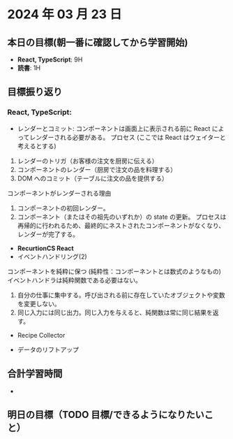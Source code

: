 # 2024 年 03 月 23 日

## 本日の目標(朝一番に確認してから学習開始)

-   **React, TypeScript**: 9H
-   **読書**: 1H

## 目標振り返り

### React, TypeScript:

-   レンダーとコミット: コンポーネントは画面上に表示される前に React によってレンダーされる必要がある。
    プロセス (ここでは React はウェイターと考えるとする)

1. レンダーのトリガ（お客様の注文を厨房に伝える）
2. コンポーネントのレンダー（厨房で注文の品を料理する）
3. DOM へのコミット（テーブルに注文の品を提供する）

コンポーネントがレンダーされる理由

1. コンポーネントの初回レンダー。
2. コンポーネント（またはその祖先のいずれか）の state の更新。
   プロセスは再帰的に行われるため、最終的にネストされたコンポーネントがなくなり、レンダーが完了する。

-   **RecurtionCS React**
-   イベントハンドリング(2)

コンポーネントを純粋に保つ (純粋性：コンポーネントとは数式のようなもの)
イベントハンドラは純粋関数である必要はない。

1. 自分の仕事に集中する。呼び出される前に存在していたオブジェクトや変数を変更しない。
2. 同じ入力には同じ出力。同じ入力を与えると、純関数は常に同じ結果を返す。

-   Recipe Collector

-   データのリフトアップ

## 合計学習時間

-

## 明日の目標（TODO 目標/できるようになりたいこと）
